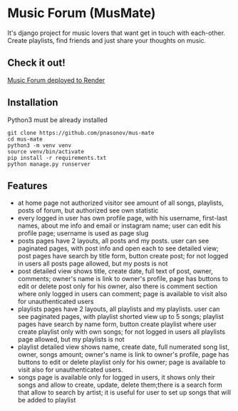# Music Forum (MusMate)

It's django project for music lovers that want get in touch with each-other. Create playlists, find friends and just share your thoughts on music.


## Check it out!

[Music Forum deployed to Render]()

## Installation

Python3 must be already installed

```shell
git clone https://github.com/pnasonov/mus-mate
cd mus-mate
python3 -m venv venv
source venv/bin/activate
pip install -r requirements.txt
python manage.py runserver
```

## Features
* at home page not authorized visitor see amount of all songs, playlists, posts of forum, but authorized see own statistic
* every logged in user has own profile page, with his username, first-last names, about me info and email or instagram name; user can edit his profile page; username is used as page slug
* posts pages have 2 layouts, all posts and my posts. user can see paginated pages, with post info and open each to see detailed view; post pages have search by title form, button create post; for not logged in users all posts page allowed, but my posts is not
* post detailed view shows title, create date, full text of post, owner, comments; owner's name is link to owner's profile, page has buttons to edit or delete post only for his owner, also there is comment section where only logged in users can comment; page is available to visit also for unauthenticated users
* playlists pages have 2 layouts, all playlists and my playlists. user can see paginated pages, with playlist shorted view up to 5 songs; playlist pages have search by name form, button create playlist where user create playlist only with own songs; for not logged in users all playlists page allowed, but my playlists is not
* playlist detailed view shows name, create date, full numerated song list, owner, songs amount; owner's name is link to owner's profile, page has buttons to edit or delete playlist only for his owner; page is available to visit also for unauthenticated users.
* songs page is available only for logged in users, it shows only their songs and allow to create, update, delete them;there is a search form that allow to search by artist; it is useful for user to set up songs that will be added to playlist
